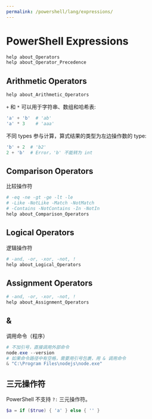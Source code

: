 ```yaml
---
permalink: /powershell/lang/expressions/
---
```


# PowerShell Expressions

```powershell
help about_Operators
help about_Operator_Precedence
```

## Arithmetic Operators

```powershell
help about_Arithmetic_Operators
```

`+` 和 `*` 可以用于字符串、数组和哈希表:

```powershell
'a' + 'b'  # 'ab'
'a' * 3    # 'aaa'
```

不同 types 参与计算，算式结果的类型为左边操作数的 type:

```powershell
'b' + 2  # 'b2'
2 + 'b'  # Error，'b' 不能转为 int
```

## Comparison Operators

比较操作符

```powershell
# -eq -ne -gt -ge -lt -le
# -Like -NotLike -Match -NotMatch
# -Contains -NotContains -In -NotIn
help about_Comparison_Operators
```

## Logical Operators

逻辑操作符

```powershell
# -and, -or, -xor, -not, !
help about_Logical_Operators
```

## Assignment Operators

```powershell
# -and, -or, -xor, -not, !
help about_Assignment_Operators
```

## &

调用命令（程序）

```powershell
# 不加引号，直接调用外部命令
node.exe --version
# 如果命令路径中有空格，需要用引号包裹，用 & 调用命令
& "C:\Program Files\nodejs\node.exe"
```

## 三元操作符

PowerShell 不支持 `?:` 三元操作符。

```powershell
$a = if ($true) { 'a' } else { '' }
```
